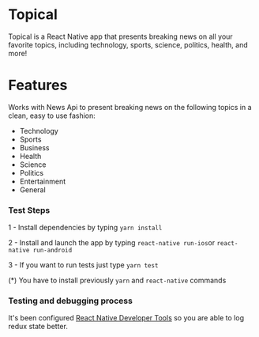 # Topical
Topical is a React Native app that presents breaking news on all your favorite topics, including technology, sports, science, politics, health, and more!

# Features
Works with News Api to present breaking news on the following topics in a clean, easy to use fashion:
- Technology
- Sports
- Business
- Health
- Science
- Politics
- Entertainment
- General

 ### Test Steps

1 - Install dependencies by typing `yarn install`

2 - Install and launch the app by typing `react-native run-ios`or `react-native run-android`

3 - If you want to run tests just type `yarn test`

(*) You have to install previously `yarn` and `react-native` commands

### Testing and debugging process

It's been configured [React Native Developer Tools](https://github.com/jhen0409/react-native-debugger)
so you are able to log redux state better. 

